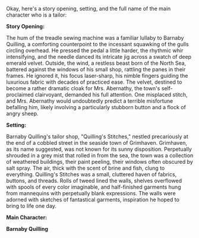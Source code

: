 Okay, here's a story opening, setting, and the full name of the main character who is a tailor:

**Story Opening:**

The hum of the treadle sewing machine was a familiar lullaby to Barnaby Quilling, a comforting counterpoint to the incessant squawking of the gulls circling overhead.  He pressed the pedal a little harder, the rhythmic whir intensifying, and the needle danced its intricate jig across a swatch of deep emerald velvet. Outside, the wind, a restless beast born of the North Sea, battered against the windows of his small shop, rattling the panes in their frames.  He ignored it, his focus laser-sharp, his nimble fingers guiding the luxurious fabric with decades of practiced ease.  The velvet, destined to become a rather dramatic cloak for Mrs. Abernathy, the town's self-proclaimed clairvoyant, demanded his full attention.  One misplaced stitch, and Mrs. Abernathy would undoubtedly predict a terrible misfortune befalling him, likely involving a particularly stubborn button and a flock of angry sheep.

**Setting:**

Barnaby Quilling's tailor shop, "Quilling's Stitches," nestled precariously at the end of a cobbled street in the seaside town of Grimhaven. Grimhaven, as its name suggested, was not known for its sunny disposition.  Perpetually shrouded in a grey mist that rolled in from the sea, the town was a collection of weathered buildings, their paint peeling, their windows often obscured by salt spray. The air, thick with the scent of brine and fish, clung to everything. Quilling's Stitches was a small, cluttered haven of fabrics, buttons, and threads. Rolls of tweed lined the walls, shelves overflowed with spools of every color imaginable, and half-finished garments hung from mannequins with perpetually blank expressions. The walls were adorned with sketches of fantastical garments, inspiration he hoped to bring to life one day.

**Main Character:**

**Barnaby Quilling**
